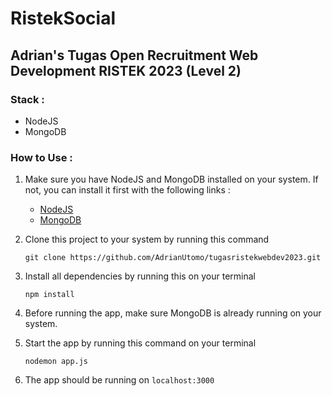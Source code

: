 # RistekSocial
## Adrian's Tugas Open Recruitment Web Development RISTEK 2023 (Level 2)

### Stack :
- NodeJS
- MongoDB

### How to Use :
1. Make sure you have NodeJS and MongoDB installed on your system. If not, you can install it first with the following links :
    - [NodeJS](https://nodejs.org/en/download/)
    - [MongoDB](https://zarkom.net/blogs/how-to-install-mongodb-for-development-in-windows-3328)

2. Clone this project to your system by running this command
    ```
    git clone https://github.com/AdrianUtomo/tugasristekwebdev2023.git
    ```
3. Install all dependencies by running this on your terminal
    ```
    npm install
    ```
4. Before running the app, make sure MongoDB is already running on your system.
5. Start the app by running this command on your terminal
    ```
    nodemon app.js
    ```
6. The app should be running on ``localhost:3000``